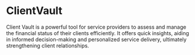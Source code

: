 # ClientVault
 Client Vault is a powerful tool for service providers to assess and manage the financial status of their clients efficiently. It offers quick insights, aiding in informed decision-making and personalized service delivery, ultimately strengthening client relationships.
